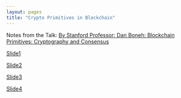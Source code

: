 ```yaml
---
layout: pages
title: "Crypto Primitives in Blockchain"
---
```

Notes from the Talk: [By Stanford Professor: Dan Boneh: Blockchain Primitives: Cryptography and Consensus](https://youtu.be/V0JdeRzVndI)


[Slide1](assets/img/crypto-school-slides/blockchain-layers.png)

[Slide2](./assets/img/crypto-school-slides/layer1-consensus.png)

[Slide3](./assets/img/crypto-school-slides/blockchain-execution-environment.png)

[Slide4](./assets/img/crypto-school-slides/blockchain-crypto-primitives.png)
